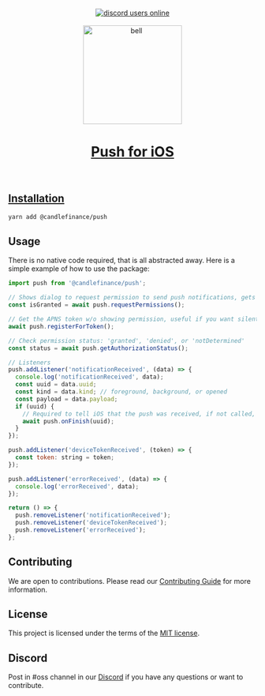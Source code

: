 <br/>
<div align="center">
  <!-- <a alt="npm" href="https://www.npmjs.com/package/@candlefinace/push">
      <img alt="npm downloads" src="https://img.shields.io/npm/dm/%40candlefinance%2@candlefinance/push"/>
  </a> -->
  <a alt="discord users online" href="https://discord.gg/qnAgjxhg6n" 
  target="_blank"
  rel="noopener noreferrer">
    <img alt="discord users online" src="https://img.shields.io/discord/986610142768406548?label=Discord&logo=discord&logoColor=white&cacheSeconds=3600"/>
</div>

<br/>
<div align="center">
    <img src="https://github.com/candlefinance/haptics/assets/12258850/86470cfc-fe84-4159-adcd-dbb659778619.png" alt="bell" width="200"/>
</div>

<h1 align="center">
 Push for iOS
</h1>

<br/>

## Installation

```sh
yarn add @candlefinance/push
```

## Usage

There is no native code required, that is all abstracted away. Here is a simple example of how to use the package:

```js
import push from '@candlefinance/push';

// Shows dialog to request permission to send push notifications, gets APNS token
const isGranted = await push.requestPermissions();

// Get the APNS token w/o showing permission, useful if you want silent push notifications
await push.registerForToken();

// Check permission status: 'granted', 'denied', or 'notDetermined'
const status = await push.getAuthorizationStatus();

// Listeners
push.addListener('notificationReceived', (data) => {
  console.log('notificationReceived', data);
  const uuid = data.uuid;
  const kind = data.kind; // foreground, background, or opened
  const payload = data.payload;
  if (uuid) {
    // Required to tell iOS that the push was received, if not called, the library will call this in 30 seconds
    await push.onFinish(uuid);
  }
});

push.addListener('deviceTokenReceived', (token) => {
  const token: string = token;
});

push.addListener('errorReceived', (data) => {
  console.log('errorReceived', data);
});

return () => {
  push.removeListener('notificationReceived');
  push.removeListener('deviceTokenReceived');
  push.removeListener('errorReceived');
};
```

## Contributing

We are open to contributions. Please read our [Contributing Guide](CONTRIBUTING.md) for more information.

## License

This project is licensed under the terms of the [MIT license](LICENSE).

## Discord

Post in #oss channel in our [Discord](https://discord.gg/Qm7ZPUhBWV) if you have any questions or want to contribute.
